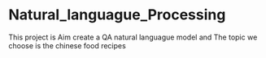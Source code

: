 # Natural_languague_Processing
This project is Aim create a QA natural languague model and The topic we choose is the chinese food recipes 
